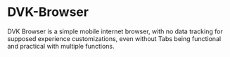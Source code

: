 # DVK-Browser
DVK Browser is a simple mobile internet browser, with no data tracking for supposed experience customizations, even without Tabs being functional and practical with multiple functions.  
